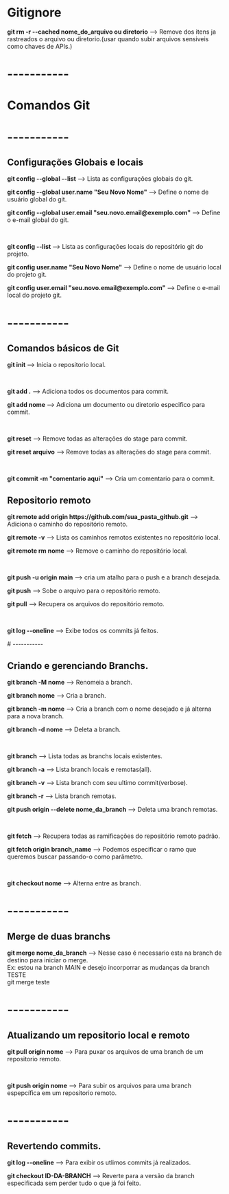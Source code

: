 # Gitignore
<p><b>git rm -r --cached nome_do_arquivo ou diretorio</b>  --> Remove dos itens ja rastreados o arquivo ou diretorio.(usar quando subir arquivos sensiveis como chaves de APIs.)</p>

# -----------
# Comandos Git

# -----------
<h2>Configurações Globais e locais</h2>
<p><b>git config --global --list </b> --> Lista as configurações globais do git.</p>
<p><b>git config --global user.name "Seu Novo Nome" </b> --> Define o nome de usuário global do git.</p>
<p><b>git config --global user.email "seu.novo.email@exemplo.com" </b> --> Define o e-mail global do git.</p>
<br>

<p><b>git config --list </b> --> Lista as configurações locais do repositório git do projeto.</p>
<p><b>git config user.name "Seu Novo Nome" </b> --> Define o nome de usuário local do projeto git.</p>
<p><b>git config user.email "seu.novo.email@exemplo.com" </b> --> Define o e-mail local do projeto git.</p>

# -----------
<h2>Comandos básicos de Git</h2>
<p><b>git init </b> --> Inicia o repositorio local.</p>
<br>
<p><b>git add .</b>  --> Adiciona todos os documentos para commit. </p>
<p><b>git add nome </b>  --> Adiciona um documento ou diretorio especifico para commit. </p> 
<br>
<p><b>git reset</b>  --> Remove todas as alterações do stage para commit. </p>
<p><b>git reset arquivo</b>  --> Remove todas as alterações do stage para commit. </p>
<br>
<p><b>git commit -m "comentario aqui"</b>  --> Cria um comentario para o commit.</p>

<h2>Repositorio remoto</h2>
<p><b>git remote add origin https://github.com/sua_pasta_github.git</b> --> Adiciona o caminho do repositório remoto.</p>
<p><b>git remote -v</b> --> Lista os caminhos remotos existentes no repositório local.</p>
<p><b>git remote rm nome</b> --> Remove o caminho do repositório local.</p>
<br>
<p><b>git push -u origin main</b>  --> cria um atalho para o push e a branch desejada.</p>
<p><b>git push</b>  --> Sobe o arquivo para o repositório remoto.</p>
<p><b>git pull</b> --> Recupera os arquivos do repositório remoto.</p>
<br>
<p><b>git log --oneline</b> --> Exibe todos os commits já feitos.</p>
# -----------

<h2>Criando e gerenciando Branchs.</h2>
<p><b>git branch -M nome</b> --> Renomeia a branch.</p>
<p><b>git branch nome</b> --> Cria a branch.</p> 
<p><b>git branch -m nome</b> --> Cria a branch com o nome desejado e já alterna para a nova branch.</p>
<p><b>git branch -d nome</b> --> Deleta a branch.</p>
<br>
<p><b>git branch</b> --> Lista todas as branchs locais existentes.</p>
<p><b>git branch -a</b> --> Lista branch locais e remotas(all).</p>
<p><b>git branch -v</b> --> Lista branch com seu ultimo commit(verbose).</p>
<p><b>git branch -r</b> --> Lista branch remotas.</p>
<p><b>git push origin --delete nome_da_branch</b> --> Deleta uma branch remotas.</p>
<br>
<p><b>git fetch</b> --> Recupera todas as ramificações do repositório remoto padrão.</p>
<p><b>git fetch origin branch_name</b> --> Podemos especificar o ramo que queremos buscar passando-o como parâmetro.</p>
<br>
<p><b>git checkout nome</b> --> Alterna entre as branch.</p>

 # -----------
<h2>Merge de duas branchs</h2>
<p><b>git merge nome_da_branch</b> --> Nesse caso é necessario esta na branch de destino para iniciar o merge.
<br>Ex: estou na branch MAIN e desejo incorporrar as mudanças da branch TESTE<br>
git merge teste

 # -----------
<h2>Atualizando um repositorio local e remoto</h2>
<p><b>git pull origin nome</b> --> Para puxar os arquivos de uma branch de um repositorio remoto.</p>
<br>
<p><b>git push origin nome</b> --> Para subir os arquivos para uma branch espepcífica em um repositorio remoto.</p> 

 # -----------
<h2>Revertendo commits.</h2>
<p><b>git log --oneline</b> --> Para exibir os utlimos commits já realizados.</p>
<p><b>git checkout ID-DA-BRANCH</b> --> Reverte para a versão da branch especificada sem perder tudo o que já foi feito.</p>
